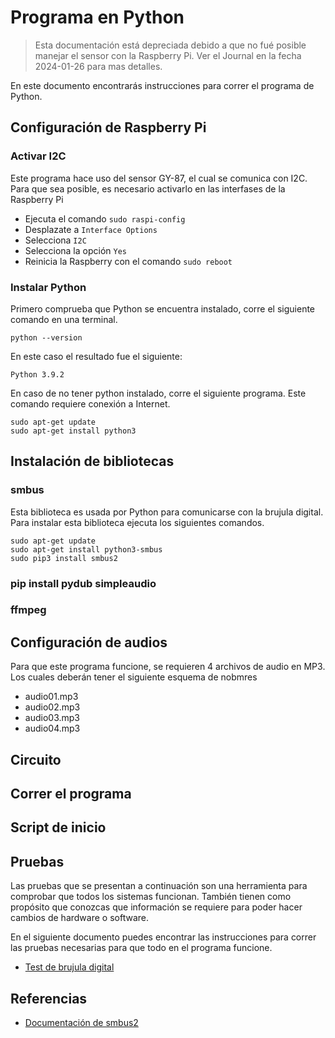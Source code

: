 # Programa en Python

> Esta documentación está depreciada debido a que no fué posible manejar el sensor con la Raspberry Pi. Ver el Journal en la fecha 2024-01-26 para mas detalles.

En este documento encontrarás instrucciones para correr el programa de Python.

## Configuración de Raspberry Pi

### Activar I2C
Este programa hace uso del sensor GY-87, el cual se comunica con I2C. Para que sea posible, es necesario activarlo en las interfases de la Raspberry Pi
- Ejecuta el comando `sudo raspi-config`
- Desplazate a `Interface Options`
- Selecciona `I2C`
- Selecciona la opción `Yes`
- Reinicia la Raspberry con el comando `sudo reboot`

### Instalar Python
Primero comprueba que Python se encuentra instalado, corre el siguiente comando en una terminal.

```
python --version
```
 En este caso el resultado fue el siguiente:

```
Python 3.9.2
```
En caso de no tener python instalado, corre el siguiente programa. Este comando requiere conexión a Internet.
```
sudo apt-get update
sudo apt-get install python3
```
## Instalación de bibliotecas

### smbus
Esta biblioteca es usada por Python para comunicarse con la brujula digital. Para instalar esta biblioteca ejecuta los siguientes comandos.
```
sudo apt-get update
sudo apt-get install python3-smbus
sudo pip3 install smbus2
```
### pip install pydub simpleaudio

### ffmpeg

## Configuración de audios
Para que este programa funcione, se requieren 4 archivos de audio en MP3. Los cuales deberán tener el siguiente esquema de nobmres

- audio01.mp3
- audio02.mp3
- audio03.mp3
- audio04.mp3

## Circuito

## Correr el programa

## Script de inicio

## Pruebas

Las pruebas que se presentan a continuación son una herramienta para comprobar que todos los sistemas funcionan. También tienen como propósito que conozcas que información se requiere para poder hacer cambios de hardware o software.

En el siguiente documento puedes encontrar las instrucciones para correr las pruebas necesarias para que todo en el programa funcione.
- [Test de brujula digital](https://github.com/hugoescalpelo/arrastrar-el-tiempo/blob/main/Python/magnetometer.md)

## Referencias

- [Documentación de smbus2](https://pypi.org/project/smbus2/)
